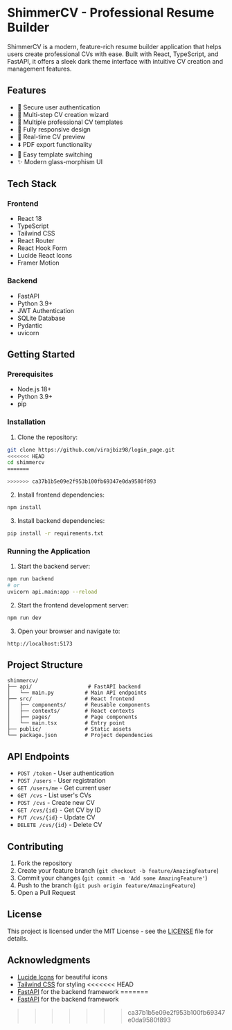# ShimmerCV - Professional Resume Builder

ShimmerCV is a modern, feature-rich resume builder application that helps users create professional CVs with ease. Built with React, TypeScript, and FastAPI, it offers a sleek dark theme interface with intuitive CV creation and management features.

## Features

- 🔐 Secure user authentication
- 📝 Multi-step CV creation wizard
- 🎨 Multiple professional CV templates
- 📱 Fully responsive design
- 🔄 Real-time CV preview
- ⬇️ PDF export functionality
- 🎯 Easy template switching
- ✨ Modern glass-morphism UI

## Tech Stack

### Frontend
- React 18
- TypeScript
- Tailwind CSS
- React Router
- React Hook Form
- Lucide React Icons
- Framer Motion

### Backend
- FastAPI
- Python 3.9+
- JWT Authentication
- SQLite Database
- Pydantic
- uvicorn

## Getting Started

### Prerequisites
- Node.js 18+
- Python 3.9+
- pip

### Installation

1. Clone the repository:
```bash
git clone https://github.com/virajbiz98/login_page.git
<<<<<<< HEAD
cd shimmercv
=======

>>>>>>> ca37b1b5e09e2f953b100fb69347e0da9580f893
```

2. Install frontend dependencies:
```bash
npm install
```

3. Install backend dependencies:
```bash
pip install -r requirements.txt
```

### Running the Application

1. Start the backend server:
```bash
npm run backend
# or
uvicorn api.main:app --reload
```

2. Start the frontend development server:
```bash
npm run dev
```

3. Open your browser and navigate to:
```
http://localhost:5173
```

## Project Structure

```
shimmercv/
├── api/                  # FastAPI backend
│   └── main.py          # Main API endpoints
├── src/                 # React frontend
│   ├── components/      # Reusable components
│   ├── contexts/        # React contexts
│   ├── pages/           # Page components
│   └── main.tsx         # Entry point
├── public/              # Static assets
└── package.json         # Project dependencies
```

## API Endpoints

- `POST /token` - User authentication
- `POST /users` - User registration
- `GET /users/me` - Get current user
- `GET /cvs` - List user's CVs
- `POST /cvs` - Create new CV
- `GET /cvs/{id}` - Get CV by ID
- `PUT /cvs/{id}` - Update CV
- `DELETE /cvs/{id}` - Delete CV

## Contributing

1. Fork the repository
2. Create your feature branch (`git checkout -b feature/AmazingFeature`)
3. Commit your changes (`git commit -m 'Add some AmazingFeature'`)
4. Push to the branch (`git push origin feature/AmazingFeature`)
5. Open a Pull Request

## License

This project is licensed under the MIT License - see the [LICENSE](LICENSE) file for details.

## Acknowledgments

- [Lucide Icons](https://lucide.dev) for beautiful icons
- [Tailwind CSS](https://tailwindcss.com) for styling
<<<<<<< HEAD
- [FastAPI](https://fastapi.tiangolo.com) for the backend framework
=======
- [FastAPI](https://fastapi.tiangolo.com) for the backend framework
>>>>>>> ca37b1b5e09e2f953b100fb69347e0da9580f893

